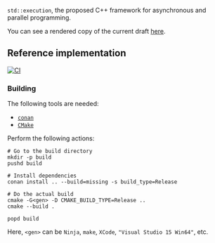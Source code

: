 `std::execution`, the proposed C++ framework for asynchronous and parallel programming.

You can see a rendered copy of the current draft [here](https://brycelelbach.github.io/wg21_p2300_std_execution/std_execution.html).


## Reference implementation

[![CI](https://github.com/brycelelbach/wg21_p2300_std_execution/workflows/CI/badge.svg)](https://github.com/brycelelbach/wg21_p2300_std_execution/actions)

### Building

The following tools are needed:
* [`conan`](https://www.conan.io/)
* [`CMake`](https://cmake.org/)

Perform the following actions:
```
# Go to the build directory
mkdir -p build
pushd build

# Install dependencies
conan install .. --build=missing -s build_type=Release

# Do the actual build
cmake -G<gen> -D CMAKE_BUILD_TYPE=Release ..
cmake --build .

popd build
```

Here, `<gen>` can be `Ninja`, `make`, `XCode`, `"Visual Studio 15 Win64"`, etc.
